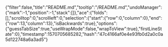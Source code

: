 {"filter":false,"title":"README.md","tooltip":"/README.md","undoManager":{"mark":-1,"position":-1,"stack":[]},"ace":{"folds":[],"scrolltop":0,"scrollleft":0,"selection":{"start":{"row":0,"column":0},"end":{"row":13,"column":13},"isBackwards":true},"options":{"guessTabSize":true,"useWrapMode":false,"wrapToView":true},"firstLineState":0},"timestamp":1570705685282,"hash":"47c4166af0e4e93fb0d2a0c0a5d122748a6a3ad5"}